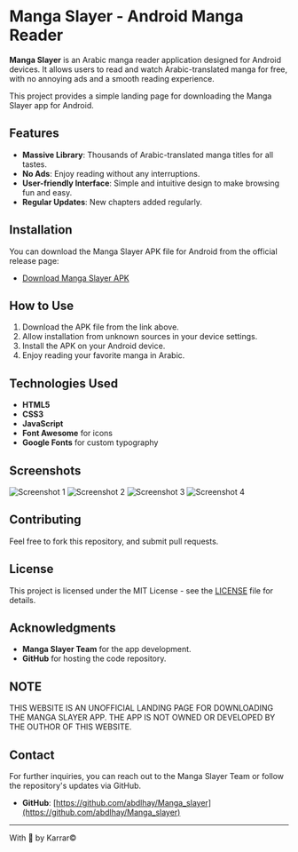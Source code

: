 # Manga Slayer - Android Manga Reader

**Manga Slayer** is an Arabic manga reader application designed for Android devices. It allows users to read and watch Arabic-translated manga for free, with no annoying ads and a smooth reading experience. 

This project provides a simple landing page for downloading the Manga Slayer app for Android.

## Features

- **Massive Library**: Thousands of Arabic-translated manga titles for all tastes.
- **No Ads**: Enjoy reading without any interruptions.
- **User-friendly Interface**: Simple and intuitive design to make browsing fun and easy.
- **Regular Updates**: New chapters added regularly.

## Installation

You can download the Manga Slayer APK file for Android from the official release page:

- [Download Manga Slayer APK](https://github.com/abdlhay/Manga_slayer/releases)

## How to Use

1. Download the APK file from the link above.
2. Allow installation from unknown sources in your device settings.
3. Install the APK on your Android device.
4. Enjoy reading your favorite manga in Arabic.

## Technologies Used

- **HTML5**
- **CSS3**
- **JavaScript**
- **Font Awesome** for icons
- **Google Fonts** for custom typography

## Screenshots

![Screenshot 1](assets/images/image_1.webp)
![Screenshot 2](assets/images/image_2.webp)
![Screenshot 3](assets/images/image_3.webp)
![Screenshot 4](assets/images/image_4.webp)

## Contributing

Feel free to fork this repository, and submit pull requests.

## License

This project is licensed under the MIT License - see the [LICENSE](LICENSE) file for details.

## Acknowledgments

- **Manga Slayer Team** for the app development.
- **GitHub** for hosting the code repository.

## NOTE

THIS WEBSITE IS AN UNOFFICIAL LANDING PAGE FOR DOWNLOADING THE MANGA SLAYER APP.
THE APP IS NOT OWNED OR DEVELOPED BY THE OUTHOR OF THIS WEBSITE.

## Contact

For further inquiries, you can reach out to the Manga Slayer Team or follow the repository's updates via GitHub.

- **GitHub**: [https://github.com/abdlhay/Manga_slayer](https://github.com/abdlhay/Manga_slayer)

---

With 💙 by Karrar©